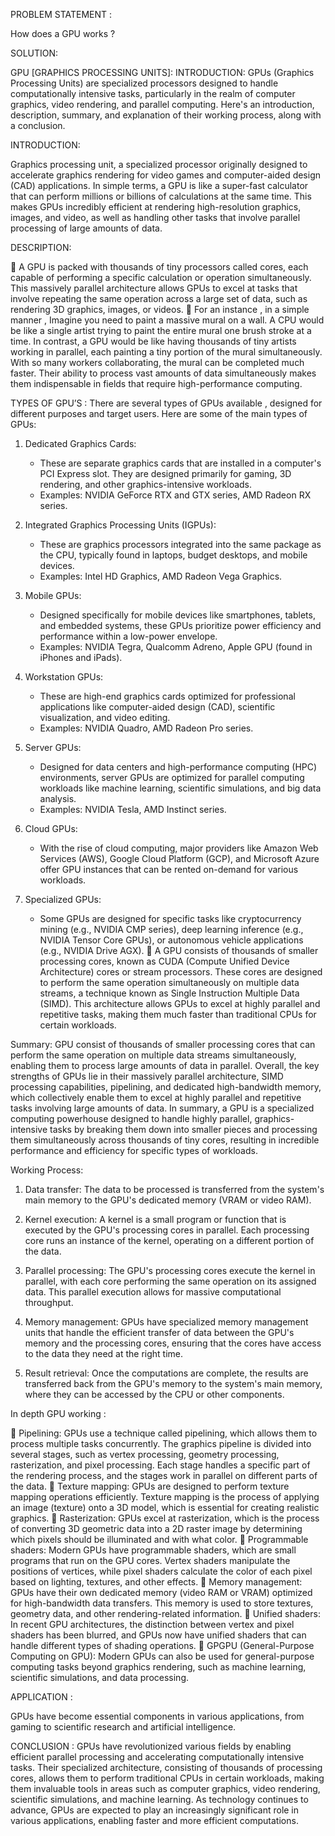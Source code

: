 PROBLEM STATEMENT :

How does a GPU works ?

SOLUTION:

GPU [GRAPHICS PROCESSING UNITS]:
INTRODUCTION:
GPUs (Graphics Processing Units) are specialized processors designed to handle computationally intensive tasks, particularly in the realm of computer graphics, video rendering, and parallel computing. Here's an introduction, description, summary, and explanation of their working process, along with a conclusion.

INTRODUCTION:

Graphics processing unit, a specialized processor originally designed to accelerate graphics rendering for video games and computer-aided design (CAD) applications. In simple terms, a GPU is like a super-fast calculator that can perform millions or billions of calculations at the same time. This makes GPUs incredibly efficient at rendering high-resolution graphics, images, and video, as well as handling other tasks that involve parallel processing of large amounts of data.

DESCRIPTION:

     A GPU is packed with thousands of tiny processors called cores, each capable of performing a specific calculation or operation simultaneously. This massively parallel architecture allows GPUs to excel at tasks that involve
repeating the same operation across a large set of data, such as rendering 3D graphics, images, or videos.
     For an instance , in a simple manner , 
Imagine you need to paint a massive mural on a wall. A CPU would be like a single artist trying to paint the entire mural one brush stroke at a time. In contrast, a GPU would be like having thousands of tiny artists working in parallel, each painting a tiny portion of the mural simultaneously. With so many workers collaborating, the mural can be completed much faster.
Their ability to process vast amounts of data simultaneously makes them indispensable in fields that require high-performance computing.

TYPES OF GPU’S :
There are several types of GPUs available , designed for different purposes and target users. Here are some of the main types of GPUs:

1. Dedicated Graphics Cards:
   - These are separate graphics cards that are installed in a computer's PCI Express slot. They are designed primarily for gaming, 3D rendering, and other graphics-intensive workloads.
   - Examples: NVIDIA GeForce RTX and GTX series, AMD Radeon RX series.

2. Integrated Graphics Processing Units (IGPUs):
   - These are graphics processors integrated into the same package as the CPU, typically found in laptops, budget desktops, and mobile devices.
   - Examples: Intel HD Graphics, AMD Radeon Vega Graphics.

3. Mobile GPUs:
   - Designed specifically for mobile devices like smartphones, tablets, and embedded systems, these GPUs prioritize power efficiency and performance within a low-power envelope.
   - Examples: NVIDIA Tegra, Qualcomm Adreno, Apple GPU (found in iPhones and iPads).

4. Workstation GPUs:
   - These are high-end graphics cards optimized for professional applications like computer-aided design (CAD), scientific visualization, and video editing.
   - Examples: NVIDIA Quadro, AMD Radeon Pro series.

5. Server GPUs:
   - Designed for data centers and high-performance computing (HPC) environments, server GPUs are optimized for parallel computing workloads like machine learning, scientific simulations, and big data analysis.
   - Examples: NVIDIA Tesla, AMD Instinct series.

6. Cloud GPUs:
   - With the rise of cloud computing, major providers like Amazon Web Services (AWS), Google Cloud Platform (GCP), and Microsoft Azure offer GPU instances that can be rented on-demand for various workloads.

7. Specialized GPUs:
   - Some GPUs are designed for specific tasks like cryptocurrency mining (e.g., NVIDIA CMP series), deep learning inference (e.g., NVIDIA Tensor Core GPUs), or autonomous vehicle applications (e.g., NVIDIA Drive AGX).
  A GPU consists of thousands of smaller processing cores, known as CUDA (Compute Unified Device Architecture) cores or stream processors. These cores are designed to perform the    same operation simultaneously on multiple data streams, a technique known as Single Instruction Multiple Data (SIMD). This architecture allows GPUs to excel at highly parallel and repetitive tasks, making them much faster than traditional CPUs for certain workloads.

Summary:
          GPU consist of thousands of smaller processing cores that can perform the same operation on multiple data streams simultaneously, enabling them to process large amounts of data in parallel. Overall, the key strengths of GPUs lie in their massively parallel architecture, SIMD processing capabilities, pipelining, and dedicated high-bandwidth memory, which collectively enable them to excel at highly parallel and repetitive tasks involving large amounts of data.
          In summary, a GPU is a specialized computing powerhouse designed to handle highly parallel, graphics-intensive tasks by breaking them down into smaller pieces and processing them simultaneously across thousands of tiny cores, resulting in incredible performance and efficiency for specific types of workloads.

Working Process:

1. Data transfer: The data to be processed is transferred from the system's main memory to the GPU's dedicated memory (VRAM or video RAM).

2. Kernel execution: A kernel is a small program or function that is executed by the GPU's processing cores in parallel. Each processing core runs an instance of the kernel, operating on a different portion of the data.

3. Parallel processing: The GPU's processing cores execute the kernel in parallel, with each core performing the same operation on its assigned data. This parallel execution allows for massive computational throughput.

4. Memory management: GPUs have specialized memory management units that handle the efficient transfer of data between the GPU's memory and the processing cores, ensuring that the cores have access to the data they need at the right time.

5. Result retrieval: Once the computations are complete, the results are transferred back from the GPU's memory to the system's main memory, where they can be accessed by the CPU or other components.

In depth GPU working :

  Pipelining: GPUs use a technique called pipelining, which allows them to process multiple tasks concurrently. The graphics pipeline is divided into several stages, such as vertex processing, geometry processing, rasterization, and pixel processing. Each stage handles a specific part of the rendering process, and the stages work in parallel on different parts of the data.
 Texture mapping: GPUs are designed to perform texture mapping operations efficiently. Texture mapping is the process of applying an image (texture) onto a 3D model, which is essential for creating realistic graphics.
 Rasterization: GPUs excel at rasterization, which is the process of converting 3D geometric data into a 2D raster image by determining which pixels should be illuminated and with what color.
 Programmable shaders: Modern GPUs have programmable shaders, which are small programs that run on the GPU cores. Vertex shaders manipulate the positions of vertices, while pixel shaders calculate the color of each pixel based on lighting, textures, and other effects.
 Memory management: GPUs have their own dedicated memory (video RAM or VRAM) optimized for high-bandwidth data transfers. This memory is used to store textures, geometry data, and other rendering-related information.
 Unified shaders: In recent GPU architectures, the distinction between vertex and pixel shaders has been blurred, and GPUs now have unified shaders that can handle different types of shading operations.
 GPGPU (General-Purpose Computing on GPU): Modern GPUs can also be used for general-purpose computing tasks beyond graphics rendering, such as machine learning, scientific simulations, and data processing.

APPLICATION :

GPUs have become essential components in various applications, from gaming to scientific research and artificial intelligence.

CONCLUSION :
GPUs have revolutionized various fields by enabling efficient parallel processing and accelerating computationally intensive tasks. Their specialized architecture, consisting of thousands of processing cores, allows them to perform traditional CPUs in certain workloads, making them invaluable tools in areas such as computer graphics, video rendering, scientific simulations, and machine learning. As technology continues to advance, GPUs are expected to play an increasingly significant role in various applications, enabling faster and more efficient computations.

